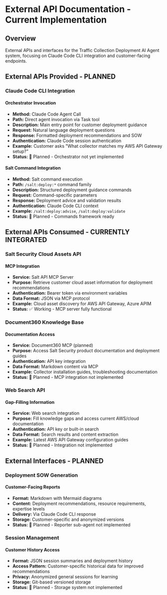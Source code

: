 # External API Documentation - Current Implementation

## Overview
External APIs and interfaces for the Traffic Collection Deployment AI Agent system, focusing on Claude Code CLI integration and customer-facing endpoints.

## External APIs Provided - PLANNED

### Claude Code CLI Integration
#### Orchestrator Invocation
- **Method:** Claude Code Agent Call
- **Path:** Direct agent invocation via Task tool
- **Description:** Main entry point for customer deployment guidance
- **Request:** Natural language deployment questions
- **Response:** Formatted deployment recommendations and SOW
- **Authentication:** Claude Code session authentication
- **Example:** Customer asks "What collector matches my AWS API Gateway setup?"
- **Status:** 🚧 Planned - Orchestrator not yet implemented

#### Salt Command Integration
- **Method:** Salt command execution
- **Path:** `/salt:deploy:*` command family
- **Description:** Structured deployment guidance commands
- **Request:** Command-specific parameters
- **Response:** Deployment advice and validation results
- **Authentication:** Claude Code CLI context
- **Example:** `/salt:deploy:advise`, `/salt:deploy:validate`
- **Status:** 🚧 Planned - Commands framework ready

## External APIs Consumed - CURRENTLY INTEGRATED

### Salt Security Cloud Assets API
#### MCP Integration
- **Service:** Salt API MCP Server
- **Purpose:** Retrieve customer cloud asset information for deployment recommendations
- **Authentication:** Bearer token via environment variables
- **Data Format:** JSON via MCP protocol
- **Example:** Cloud asset discovery for AWS API Gateway, Azure APIM
- **Status:** ✅ Working - MCP server fully functional

### Document360 Knowledge Base
#### Documentation Access
- **Service:** Document360 MCP (planned)
- **Purpose:** Access Salt Security product documentation and deployment guides
- **Authentication:** API key integration
- **Data Format:** Markdown content via MCP
- **Example:** Collector installation guides, troubleshooting documentation
- **Status:** 🚧 Planned - MCP integration not implemented

### Web Search API
#### Gap-Filling Information
- **Service:** Web search integration
- **Purpose:** Fill knowledge gaps and access current AWS/cloud documentation
- **Authentication:** API key or built-in search
- **Data Format:** Search results and content extraction
- **Example:** Latest AWS API Gateway configuration guides
- **Status:** 🚧 Planned - Integration not implemented

## External Interfaces - PLANNED

### Deployment SOW Generation
#### Customer-Facing Reports
- **Format:** Markdown with Mermaid diagrams
- **Content:** Deployment recommendations, resource requirements, expertise levels
- **Delivery:** Via Claude Code CLI response
- **Storage:** Customer-specific and anonymized versions
- **Status:** 🚧 Planned - Reporter sub-agent not implemented

### Session Management
#### Customer History Access
- **Format:** JSON session summaries and deployment history
- **Access Pattern:** Customer-specific historical data for improved recommendations
- **Privacy:** Anonymized general sessions for learning
- **Storage:** Git-based versioned storage
- **Status:** 🚧 Planned - Storage system not implemented